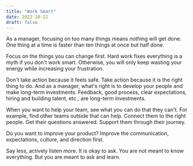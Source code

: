```yaml
---
title: "Work Smart"
date: 2022-10-22
draft: false
---
```


As a manager, focusing on too many things means nothing will get done. One thing at a time is faster than ten things at once but half done.

Focus on the things you can change first. Hard work fixes everything is a myth if you don't work smart. Otherwise, you will only keep wasting your energy while increasing your frustration.

Don't take action because it feels safe. Take action because it is the right thing to do. And as a manager, what's right is to develop your people and make long-term investments. Feedback, good process, clear expectations, hiring and building talent, etc., are long-term investments.

When you want to help your team, see what you can do that they can't. For example, find other teams outside that can help. Connect them to the right people. Get their questions answered. Support them through their journey.

Do you want to improve your product? Improve the communication, expectations, culture, and direction first.

Say less, actively listen more. It is okay to ask. You are not meant to know everything. But you are meant to ask and learn.